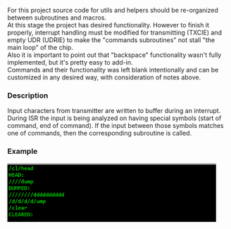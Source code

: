 For this project source code for utils and helpers should be re-organized between subroutines and macros.\
At this stage the project has desired functionality. However to finish it properly, interrupt handling
must be modified for transmitting (TXCIE) and empty UDR (UDRIE) to make the "commands subroutines" not
stall "the main loop" of the chip.\
Also it is important to point out that "backspace" functionality wasn't fully implemented,
but it's pretty easy to add-in.\
Commands and their functionality was left blank intentionally and can be customized in any desired way,
with consideration of notes above.


### Description
Input characters from transmitter are written to buffer during an interrupt.
During ISR the input is being analyzed on having special symbols (start of command, end of command).
If the input between those symbols matches one of commands, then the corresponding subroutine is called.


### Example
![Example input](pngs/example.png)